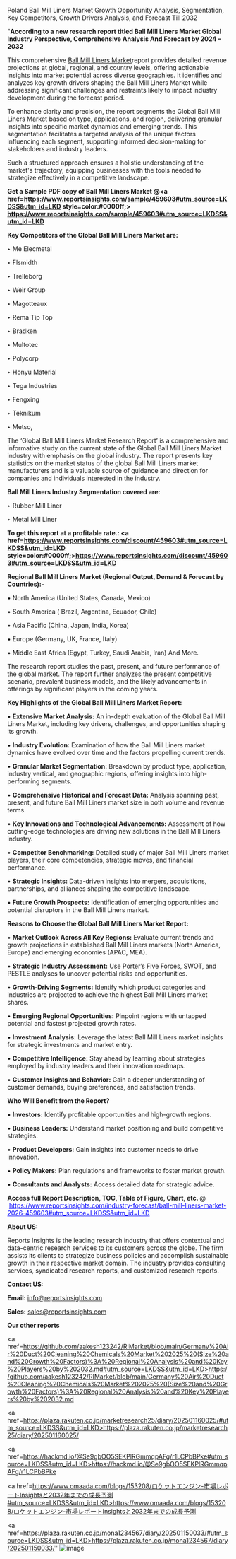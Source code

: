 Poland Ball Mill Liners Market Growth Opportunity Analysis, Segmentation, Key Competitors, Growth Drivers Analysis, and Forecast Till 2032

"<strong>According to a new research report titled Ball Mill Liners Market Global Industry Perspective, Comprehensive Analysis And Forecast by 2024 – 2032</strong>

This comprehensive <a href=https://www.reportsinsights.com/sample/459603>Ball Mill Liners Market</a>report provides detailed revenue projections at global, regional, and country levels, offering actionable insights into market potential across diverse geographies. It identifies and analyzes key growth drivers shaping the Ball Mill Liners Market while addressing significant challenges and restraints likely to impact industry development during the forecast period.

To enhance clarity and precision, the report segments the Global Ball Mill Liners Market based on type, applications, and region, delivering granular insights into specific market dynamics and emerging trends. This segmentation facilitates a targeted analysis of the unique factors influencing each segment, supporting informed decision-making for stakeholders and industry leaders.

Such a structured approach ensures a holistic understanding of the market's trajectory, equipping businesses with the tools needed to strategize effectively in a competitive landscape.

<strong>Get a Sample PDF copy of Ball Mill Liners Market </strong><strong>@<a href=https://www.reportsinsights.com/sample/459603#utm_source=LKDSS&utm_id=LKD style=color:#0000ff;> https://www.reportsinsights.com/sample/459603#utm_source=LKDSS&utm_id=LKD</a></strong></font>

<strong>Key Competitors of the Global Ball Mill Liners Market are:</strong>

‣ Me Elecmetal

‣ Flsmidth

‣ Trelleborg

‣ Weir Group

‣ Magotteaux

‣ Rema Tip Top

‣ Bradken

‣ Multotec

‣ Polycorp

‣ Honyu Material

‣ Tega Industries

‣ Fengxing

‣ Teknikum

‣ Metso,

The ‘Global Ball Mill Liners Market Research Report’ is a comprehensive and informative study on the current state of the Global Ball Mill Liners Market industry with emphasis on the global industry. The report presents key statistics on the market status of the global Ball Mill Liners market manufacturers and is a valuable source of guidance and direction for companies and individuals interested in the industry.

<strong>Ball Mill Liners Industry Segmentation covered are:</strong>

‣ Rubber Mill Liner

‣ Metal Mill Liner

<strong>To get this report at a profitable rate.: <a href=https://www.reportsinsights.com/discount/459603#utm_source=LKDSS&utm_id=LKD style=color:#0000ff;>https://www.reportsinsights.com/discount/459603#utm_source=LKDSS&utm_id=LKD</a></strong></font>

<strong>Regional Ball Mill Liners Market (Regional Output, Demand &amp; Forecast by Countries):-</strong>

• North America (United States, Canada, Mexico)

• South America ( Brazil, Argentina, Ecuador, Chile)

• Asia Pacific (China, Japan, India, Korea)

• Europe (Germany, UK, France, Italy)

• Middle East Africa (Egypt, Turkey, Saudi Arabia, Iran) And More.

The research report studies the past, present, and future performance of the global market. The report further analyzes the present competitive scenario, prevalent business models, and the likely advancements in offerings by significant players in the coming years.

<strong>Key Highlights of the Global Ball Mill Liners Market Report:</strong>

• <strong>Extensive Market Analysis:</strong> An in-depth evaluation of the Global Ball Mill Liners Market, including key drivers, challenges, and opportunities shaping its growth.

• <strong>Industry Evolution:</strong> Examination of how the Ball Mill Liners market dynamics have evolved over time and the factors propelling current trends.

• <strong>Granular Market Segmentation:</strong> Breakdown by product type, application, industry vertical, and geographic regions, offering insights into high-performing segments.

• <strong>Comprehensive Historical and Forecast Data:</strong> Analysis spanning past, present, and future Ball Mill Liners market size in both volume and revenue terms.

• <strong>Key Innovations and Technological Advancements:</strong> Assessment of how cutting-edge technologies are driving new solutions in the Ball Mill Liners industry.

• <strong>Competitor Benchmarking:</strong> Detailed study of major Ball Mill Liners market players, their core competencies, strategic moves, and financial performance.

• <strong>Strategic Insights:</strong> Data-driven insights into mergers, acquisitions, partnerships, and alliances shaping the competitive landscape.

• <strong>Future Growth Prospects:</strong> Identification of emerging opportunities and potential disruptors in the Ball Mill Liners market.

<strong>Reasons to Choose the Global Ball Mill Liners Market Report:</strong>

• <strong>Market Outlook Across All Key Regions:</strong> Evaluate current trends and growth projections in established Ball Mill Liners markets (North America, Europe) and emerging economies (APAC, MEA).

• <strong>Strategic Industry Assessment:</strong> Use Porter’s Five Forces, SWOT, and PESTLE analyses to uncover potential risks and opportunities.

• <strong>Growth-Driving Segments:</strong> Identify which product categories and industries are projected to achieve the highest Ball Mill Liners market shares.

• <strong>Emerging Regional Opportunities:</strong> Pinpoint regions with untapped potential and fastest projected growth rates.

• <strong>Investment Analysis:</strong> Leverage the latest Ball Mill Liners market insights for strategic investments and market entry.

• <strong>Competitive Intelligence:</strong> Stay ahead by learning about strategies employed by industry leaders and their innovation roadmaps.

• <strong>Customer Insights and Behavior:</strong> Gain a deeper understanding of customer demands, buying preferences, and satisfaction trends.

<strong>Who Will Benefit from the Report?</strong>

• <strong>Investors:</strong> Identify profitable opportunities and high-growth regions.

• <strong>Business Leaders:</strong> Understand market positioning and build competitive strategies.

• <strong>Product Developers:</strong> Gain insights into customer needs to drive innovation.

• <strong>Policy Makers:</strong> Plan regulations and frameworks to foster market growth.

• <strong>Consultants and Analysts:</strong> Access detailed data for strategic advice.
</ul>
<strong>Access full Report Description, TOC, Table of Figure, Chart, etc. </strong>@  <a href=https://www.reportsinsights.com/industry-forecast/ball-mill-liners-market-2026-459603#utm_source=LKDSS&utm_id=LKD style=color:#0000ff;>https://www.reportsinsights.com/industry-forecast/ball-mill-liners-market-2026-459603#utm_source=LKDSS&utm_id=LKD</a></font>

<strong><strong>About US</strong>:</strong>

Reports Insights is the leading research industry that offers contextual and data-centric research services to its customers across the globe. The firm assists its clients to strategize business policies and accomplish sustainable growth in their respective market domain. The industry provides consulting services, syndicated research reports, and customized research reports.

<strong>Contact US:</strong>

<p class=""""><b>Email:</b> <a href=mailto:info@reportsinsights.com>info@reportsinsights.com</a></p>
<p class=""""><b>Sales:</b> <a href=mailto:sales@reportsinsights.com>sales@reportsinsights.com</a></p>

<strong>Our other reports</strong>

<a href=https://github.com/aakesh123242/RIMarket/blob/main/Germany%20Air%20Duct%20Cleaning%20Chemicals%20Market%202025%20(Size%20and%20Growth%20Factors)%3A%20Regional%20Analysis%20and%20Key%20Players%20by%202032.md#utm_source=LKDSS&utm_id=LKD>https://github.com/aakesh123242/RIMarket/blob/main/Germany%20Air%20Duct%20Cleaning%20Chemicals%20Market%202025%20(Size%20and%20Growth%20Factors)%3A%20Regional%20Analysis%20and%20Key%20Players%20by%202032.md</a>

<a href=https://plaza.rakuten.co.jp/marketresearch25/diary/202501160025/#utm_source=LKDSS&utm_id=LKD>https://plaza.rakuten.co.jp/marketresearch25/diary/202501160025/</a>

<a href=https://hackmd.io/@Se9gbOO5SEKPlRGmmqpAFg/r1LCPbBPke#utm_source=LKDSS&utm_id=LKD>https://hackmd.io/@Se9gbOO5SEKPlRGmmqpAFg/r1LCPbBPke</a>

<a href=https://www.omaada.com/blogs/153208/ロケットエンジン-市場レポートInsightsと2032年までの成長予測#utm_source=LKDSS&utm_id=LKD>https://www.omaada.com/blogs/153208/ロケットエンジン-市場レポートInsightsと2032年までの成長予測</a>

<a href=https://plaza.rakuten.co.jp/mona1234567/diary/202501150033/#utm_source=LKDSS&utm_id=LKD>https://plaza.rakuten.co.jp/mona1234567/diary/202501150033/</a>"
![image](https://github.com/user-attachments/assets/f828d0d5-e80d-453a-8de8-94f3e985a52d)
